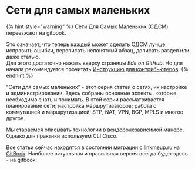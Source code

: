 # Сети для самых маленьких

{% hint style="warning" %}
Сети Для Самых Маленьких \(СДСМ\) переезжают на gitbook.

Это означает, что теперь каждый может сделать СДСМ лучше: исправить ошибки, переписать непонятный абзац, дописать раздел или даже статью.  
Для этого достаточно нажать вверху страницы _Edit on GitHub_. Но для начала рекомендуется прочитать [Инструкцию для контрибьютеров](https://github.com/eucariot/SDSM/blob/master/CONTRIBUTING.md).
{% endhint %}

"Сети для самых маленьких" - этот серия статей о сетях, их настройке и администрировании. Здесь собраны основные аспекты, которые необходимо знать и понимать. В этой серии рассматривается планирование сети; настройка маршрутизаторов; работа с коммутацией и маршрутизацией; STP, NAT, VPN, BGP, MPLS и многое другое.

Мы стараемся описывать технологии в вендоронезависимой манере.  
Однако для практики используем CLI Cisco.

Все статьи сейчас находятся в состоянии миграции с [linkmeup.ru](https://linkmeup.ru/blog/sdsm) на [GitBook](https://linkmeup.gitbook.io/sdsm/). Наиболее актуальная и правильная версия всегда будет здесь - на gitbook.

